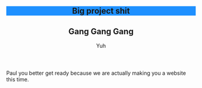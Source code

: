 <article>
  <header>
    <h1 style="background-color:DodgerBlue;"> Big project shit </h1>
    <h2>Gang Gang Gang</h2>
    <p>Yuh</p>
  </header>
  <p>Paul you better get ready because we are actually making you a website this time.</p>
</article>
